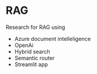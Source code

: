 # RAG
Research for RAG using 
- Azure document intelleligence
- OpenAi
- Hybrid search
- Semantic router
- Streamlit app 
